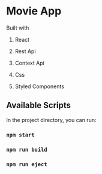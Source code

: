 # Movie App

Built with

1. React

2. Rest Api

3. Context Api

4. Css

5. Styled Components

## Available Scripts

In the project directory, you can run:

### `npm start`

### `npm run build`

### `npm run eject`
